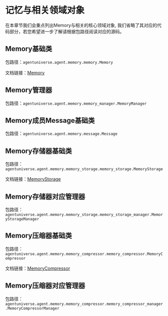 # 记忆与相关领域对象
在本章节我们会重点列出Memory与相关的核心领域对象, 我们省略了其对应的代码部分，若您希望进一步了解请根据包路径阅读对应的源码。

## Memory基础类
包路径：`agentuniverse.agent.memory.memory.Memory`

文档链接：[Memory](2_2_5_记忆定义与使用.md)

## Memory管理器
包路径：`agentuniverse.agent.memory.memory_manager.MemoryManager`

## Memory成员Message基础类
包路径：`agentuniverse.agent.memory.message.Message`

## Memory存储器基础类
包路径：`agentuniverse.agent.memory.memory_storage.memory_storage.MemoryStorage`

文档链接：[MemoryStorage](2_2_5_MemoryStorage.md)

## Memory存储器对应管理器
包路径：`agentuniverse.agent.memory.memory_storage.memory_storage_manager.MemoryStorageManager`

## Memory压缩器基础类
包路径：`agentuniverse.agent.memory.memory_compressor.memory_compressor.MemoryCompressor`

文档链接：[MemoryCompressor](2_2_5_MemoryCompressor.md)

## Memory压缩器对应管理器
包路径：`agentuniverse.agent.memory.memory_compressor.memory_compressor_manager.MemoryCompressorManager`
